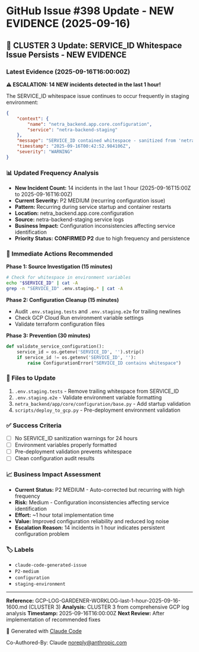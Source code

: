 # GitHub Issue #398 Update - NEW EVIDENCE (2025-09-16)

## 🔄 **CLUSTER 3 Update: SERVICE_ID Whitespace Issue Persists - NEW EVIDENCE**

### **Latest Evidence (2025-09-16T16:00:00Z)**

**⚠️ ESCALATION: 14 NEW incidents detected in the last 1 hour!**

The SERVICE_ID whitespace issue continues to occur frequently in staging environment:

```json
{
    "context": {
        "name": "netra_backend.app.core.configuration",
        "service": "netra-backend-staging"
    },
    "message": "SERVICE_ID contained whitespace - sanitized from 'netra-backend\\n' to 'netra-backend'",
    "timestamp": "2025-09-16T00:42:52.984106Z",
    "severity": "WARNING"
}
```

### **📊 Updated Frequency Analysis**
- **New Incident Count:** 14 incidents in the last 1 hour (2025-09-16T15:00Z to 2025-09-16T16:00Z)
- **Current Severity:** P2 MEDIUM (recurring configuration issue)
- **Pattern:** Recurring during service startup and container restarts
- **Location:** netra_backend.app.core.configuration
- **Source:** netra-backend-staging service logs
- **Business Impact:** Configuration inconsistencies affecting service identification
- **Priority Status:** **CONFIRMED P2** due to high frequency and persistence

### **🔧 Immediate Actions Recommended**

**Phase 1: Source Investigation (15 minutes)**
```bash
# Check for whitespace in environment variables
echo "$SERVICE_ID" | cat -A
grep -n "SERVICE_ID" .env.staging.* | cat -A
```

**Phase 2: Configuration Cleanup (15 minutes)**
- Audit `.env.staging.tests` and `.env.staging.e2e` for trailing newlines
- Check GCP Cloud Run environment variable settings
- Validate terraform configuration files

**Phase 3: Prevention (30 minutes)**
```python
def validate_service_configuration():
    service_id = os.getenv('SERVICE_ID', '').strip()
    if service_id != os.getenv('SERVICE_ID', ''):
        raise ConfigurationError("SERVICE_ID contains whitespace")
```

### **📝 Files to Update**
1. `.env.staging.tests` - Remove trailing whitespace from SERVICE_ID
2. `.env.staging.e2e` - Validate environment variable formatting
3. `netra_backend/app/core/configuration/base.py` - Add startup validation
4. `scripts/deploy_to_gcp.py` - Pre-deployment environment validation

### **✅ Success Criteria**
- [ ] No SERVICE_ID sanitization warnings for 24 hours
- [ ] Environment variables properly formatted
- [ ] Pre-deployment validation prevents whitespace
- [ ] Clean configuration audit results

### **📈 Business Impact Assessment**
- **Current Status:** P2 MEDIUM - Auto-corrected but recurring with high frequency
- **Risk:** Medium - Configuration inconsistencies affecting service identification
- **Effort:** ~1 hour total implementation time
- **Value:** Improved configuration reliability and reduced log noise
- **Escalation Reason:** 14 incidents in 1 hour indicates persistent configuration problem

### **🏷️ Labels**
- `claude-code-generated-issue`
- `P2-medium`
- `configuration`
- `staging-environment`

---

**Reference:** GCP-LOG-GARDENER-WORKLOG-last-1-hour-2025-09-16-1600.md (CLUSTER 3)
**Analysis:** CLUSTER 3 from comprehensive GCP log analysis
**Timestamp:** 2025-09-16T16:00:00Z
**Next Review:** After implementation of recommended fixes

🤖 Generated with [Claude Code](https://claude.ai/code)

Co-Authored-By: Claude <noreply@anthropic.com>